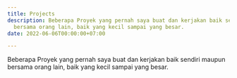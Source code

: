 ```yaml
---
title: Projects
description: Beberapa Proyek yang pernah saya buat dan kerjakan baik sendiri maupun
  bersama orang lain, baik yang kecil sampai yang besar.
date: 2022-06-06T00:00:00+07:00

---
```

Beberapa Proyek yang pernah saya buat dan kerjakan baik sendiri maupun bersama orang lain, baik yang kecil sampai yang besar.